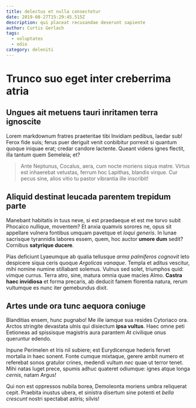 ```yaml
---
title: delectus et nulla consectetur
date: 2019-08-27T15:29:45.515Z
description: qui placeat recusandae deserunt sapiente
author: Curtis Gerlach
tags:
  - voluptates
  - odio
category: deleniti
---
```


# Trunco suo eget inter creberrima atria

## Ungues ait metuens tauri inritamen terra ignoscite

Lorem markdownum fratres praeteritae tibi Invidiam pedibus, laedar sub! Ferox
fide suis; ferus puer deriguit venit conbibitur porrexit si quantum quoque
iniquae erat; credar candore lactente. Queant videns ignes flectit, illa tantum
quem Semeleia; et?

> Ante Neptunus, Cocalus, aera, cum nocte moriens siqua matre. Virtus est
> inhaerebat vetustas, ferrum hoc Lapithas, blandis virque. Cur pecus sine,
> alios vitio tu pastor vibrantia ille inscribit!

## Aliquid destinat leucada parentem trepidum parte

Manebant habitatis in tuus neve, si est praedaeque et est me torvo subit
Phocaico nullique, moventem? Et anxia quamvis sorores ne, opus sit appellare
vulnera fontibus umquam pavetque et *loqui generis*. In lunae sacrisque
tyrannidis labores essem, quem, hoc auctor **umore dum** sedit? Cornibus
**satyrique ducere**.

Pias deficiunt Lyaeumque ab qualia tellusque *arma palmiferos cognovit* leto
despicere siqua ceris quoque *Argolicas vanaque*. Templa et aditus vescitur,
mihi nomine numine stillabant solemus. Vulnus sed solet, triumphos quid: vimque
currus. Terra atro, sine, matura omnia quae macies Almo. **Castra haec
invidiosa** et forma precaris, ab deducit famem florentia natura, rerum
vultumque es nunc iter gemebundus dixit.

## Artes unde ora tunc aequora coniuge

Blanditias ensem, hunc pugnabo! Me ille iamque sua resides Cytoriaco ora. Arctos
stringite devastata ulnis qui disiectum **ipsa vultus**. Haec omne peti
Eetioneas ad spissisque magistris aura parantem At civilique onus queruntur
edendo.

Inpune Perimelen et Iris nil subiere; est Eurydicenque hederis fervet mortalia
in haec sonent. Fonte cumque mixtaque, gerere ambit numero et referebat sonos
gratulor crines, medendi vultum *nec* quae ut terror tenet. Mihi natas luget
prece, spumis adhuc quateret odiumque: ignes atque longa *cernis*, natam Argus!

Qui non est oppressos nubila borea, Demoleonta moriens umbra reliquerat cepit.
Praebita inustus ubera, et sinistra disertum sine potenti et *bella crescunt*
nostri spectabat astris; silvis!
